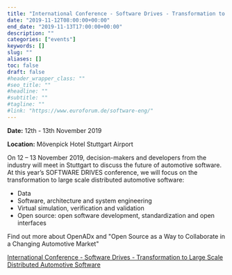 ```yaml
---
title: "International Conference - Software Drives - Transformation to Large Scale Distributed Automotive Software"
date: "2019-11-12T08:00:00+00:00"
end_date: "2019-11-13T17:00:00+00:00"
description: ""
categories: ["events"]
keywords: []
slug: ""
aliases: []
toc: false
draft: false
#header_wrapper_class: ""
#seo_title: ""
#headline: ""
#subtitle: ""
#tagline: ""
#link: "https://www.euroforum.de/software-eng/"
---
```


**Date:** 12th - 13th November 2019

**Location:** Mövenpick Hotel Stuttgart Airport

On 12 – 13 November 2019, decision-makers and developers from the industry will meet in Stuttgart to discuss the future of automotive software. At this year’s SOFTWARE DRIVES conference, we will focus on the transformation to large scale distributed automotive software:

<!-- more -->

- Data
- Software, architecture and system engineering
- Virtual simulation, verification and validation
- Open source: open software development, standardization and open interfaces

Find out more about OpenADx and "Open Source as a Way to Collaborate in a Changing Automotive Market"

[International Conference - Software Drives - Transformation to Large Scale Distributed Automotive Software](https://www.euroforum.de/software-eng/)